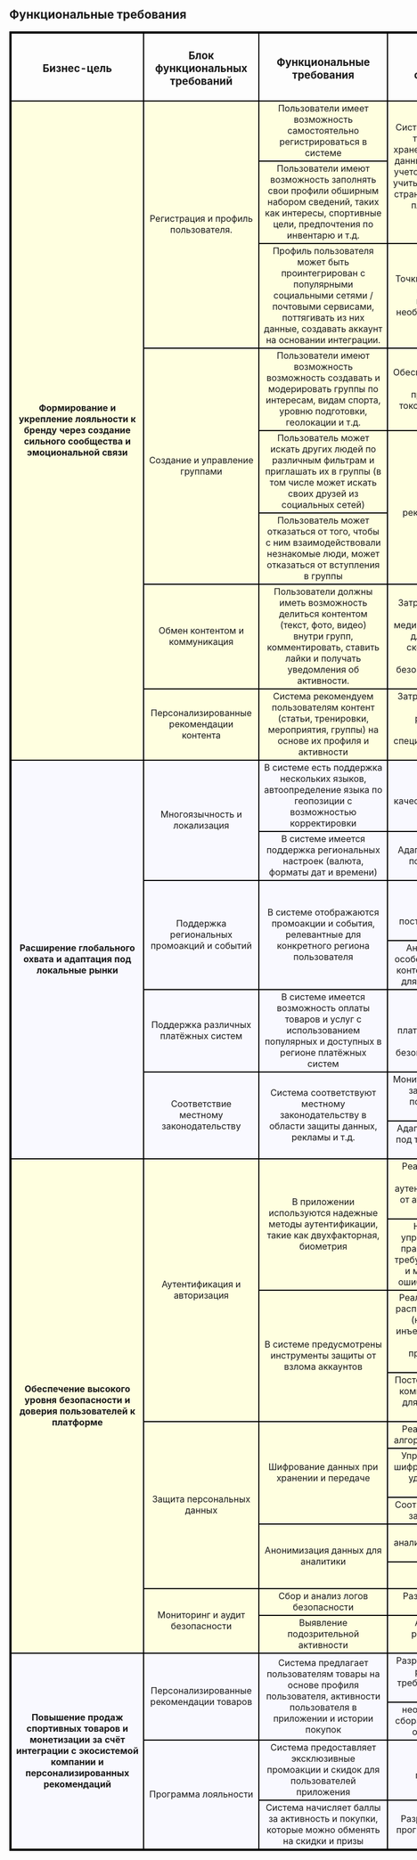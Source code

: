 ## Функциональные требования
<style>
table, th, td {
  border: 2px solid black;
  text-align: center;
}
table {
    min-width: 900px;
}


.even {
    background-color: #F9F9FF;
}

.odd {
    background-color: #FFFFE0;
}
</style>

<table>
    <tr>
        <td><h3>Бизнес-цель</h3></td>
        <td><h3>Блок функциональных требований</h3></td>
        <td><h3>Функциональные требования</h3></td>
        <td><h3>Возможные ограничения</h3></td>
    </tr>
    <tr class="newgoal odd">
        <td rowspan="8"><b>Формирование и укрепление лояльности к бренду через создание сильного сообщества и эмоциональной связи</b></td>
        <td rowspan="3">Регистрация и профиль пользователя.</td>
        <td>
            Пользователи имеет возможность самостоятельно регистрироваться в системе
        </td>
        <td rowspan="2">
            Система удовлетворяет требованиям по хранению персональных данных пользователей с учетом локализации, т.е. учитывать стандарты тех стран, на рынки которых планирует выйти приложение.
        </td>
    </tr>
    <tr class="odd">
        <td>
            Пользователи имеют возможность заполнять свои профили обширным набором сведений, таких как интересы, спортивные цели, предпочтения по инвентарю и т.д.
        </td>
    </tr>
    <tr class="odd">
        <td>
            Профиль пользователя может быть проинтегрирован с популярными социальными сетями / почтовыми сервисами, поттягивать из них данные, создавать аккаунт на основании интеграции.
        </td>
        <td>
            Точки интеграции могут изменяться со временем, это необходимо учитывать.
        </td>
    </tr>
    <tr class="odd">
        <td rowspan="3">
            Создание и управление группами
        </td>
        <td>
           Пользователи имеют возможность возможность создавать и модерировать группы по интересам, видам спорта, уровню подготовки, геолокации и т.д.
        </td>
        <td>
        Обеспечение модерации контента, предотвращение токсичного поведения
        </td>
    </tr>
    <tr class="odd">
        <td>
           Пользователь может искать других людей по различным фильтрам и приглашать их в группы (в том числе может искать своих друзей из социальных сетей)
        </td>
        <td rowspan="2">
        Алгоритмы рекомендации групп
        </td>
    </tr>
    <tr class="odd">
        <td>
           Пользователь может отказаться от того, чтобы с ним взаимодействовали незнакомые люди, может отказаться от вступления в группы
        </td>
    </tr>
    <tr class="odd">
        <td>
            Обмен контентом и коммуникация
        </td>
        <td>
           Пользователи должны иметь возможность делиться контентом (текст, фото, видео) внутри групп, комментировать, ставить лайки и получать уведомления об активности.
        </td>
        <td>
        Затраты на хранение и обработку медиаконтента, ресурсы для оптимизации скорости загрузки, обеспечения безопасности контента.
        </td>
    </tr>
    <tr class="odd">
        <td>
            Персонализированные рекомендации контента
        </td>
        <td>
           Система рекомендуем пользователям контент (статьи, тренировки,  мероприятия, группы) на основе их профиля и активности
        </td>
        <td>
            Затраты на разработку алгоритмов рекомендаций, требующих специфических навыков, стека
        </td>
    </tr>
    <tr class="newgoal even">
        <td rowspan="7"><b>Расширение глобального охвата и адаптация под локальные рынки</b></td>
        <td rowspan="2">Многоязычность и локализация</td>
        <td>В системе есть поддержка нескольких языков, автоопределение языка по геопозиции с возможностью корректировки</td>
        <td>Обеспечение качественного перевода</td>
    </tr>
    <tr class="even">
        <td>В системе имеется поддержка региональных настроек (валюта, форматы дат и времени)</td>
        <td>Адаптация интерфейса под разные языки</td>
    </tr>
    <tr class="even">
        <td rowspan="2">Поддержка региональных промоакций и событий</td>
        <td rowspan="2">В системе отображаются промоакции и события, релевантные для конкретного региона пользователя</td>
        <td>Геотаргетинг, интеграция с локальными поставщиками услуг и партнёрами</td>
    </tr>
    <tr class="even">
        <td>Анализ культурных особенностей, создание контента, релевантного для каждой культуры
        </td>
    </tr>
    <tr class="even">
        <td rowspan="1">Поддержка различных платёжных систем</td>
        <td>В системе имеется возможность оплаты товаров и услуг с использованием популярных и доступных в регионе платёжных систем</td>
        <td>Интеграция с различными платёжными шлюзами, обеспечение безопасности платежей</td>
    </tr>
    <tr class="even">
        <td rowspan="2">Соответствие местному законодательству</td>
        <td rowspan="2">Система соответствуют местному законодательству в области защиты данных, рекламы и т.д.</td>
        <td>Мониторинг изменений в законодательстве поддерживаемых регионов</td>
    </tr>
    <tr class="even">
        <td>Адаптация приложения под требования каждой страны</td>
    </tr>
    <tr class="newgoal odd">
        <td rowspan="11"><b>Обеспечение высокого уровня безопасности и доверия пользователей к платформе</b></td>
        <td rowspan="4">Аутентификация и авторизация</td>
        <td rowspan="2">В приложении используются надежные методы аутентификации, такие как двухфакторная, биометрия</td>
        <td>Реализация сложных алгоритмов аутентификации, защита от атак типа "перебор паролей"</td>
    </tr>
    <tr class="odd">
        <td>Необходимость управления ролями и правами доступа, что требует сложной логики и может привести к ошибкам в настройках</td>
    </tr>
    <tr class="odd">
        <td rowspan="2">В системе предусмотрены инструменты защиты от взлома аккаунтов</td>
        <td>Реализация защиты от распространенных атак (например, SQL-инъекций, XSS) требует тщательного проектирования и тестирования</td>
    </tr>
    <tr class="odd">
        <td>Постоянное обновление компонентов системы для защиты от новых уязвимостей.</td>
    </tr>
    <tr class="odd">
        <td rowspan="5">Защита персональных данных</td>
        <td rowspan="3">Шифрование данных при хранении и передаче</td>
        <td>Реализация сложных алгоритмов шифрования</td>
    </tr>
    <tr class="odd">
        <td>Управление ключами шифрования, поддержка удостоверяющего центра</td>
    </tr>
    <tr class="odd">
        <td>Соответствие местному законодательству</td>
    </tr>
    <tr class="odd">
        <td rowspan="2">Анонимизация данных для аналитики</td>
        <td>Сохранение аналитической ценности данных</td>
    </tr>
    <tr class="odd">
        <td>Обратимость анонимизации</td>
    </tr>
    <tr class="odd">
        <td rowspan="2">Мониторинг и аудит безопасности</td>
        <td rowspan="1">Сбор и анализ логов безопасности</td>
        <td>Разработка системы мониторинга</td>
    </tr>
    <tr class="odd">
        <td rowspan="1">Выявление подозрительной активности</td>
        <td>Автоматизация реагирования на инциденты</td>
    </tr>
    <tr class="newgoal even">
        <td rowspan="4"><b>Повышение продаж спортивных товаров и монетизации за счёт интеграции с экосистемой компании и персонализированных рекомендаций</b></td>
        <td rowspan="2">Персонализированные рекомендации товаров</td>
        <td rowspan="2">Система предлагает пользователям товары на основе профиля пользователя, активности пользователя в приложении и истории покупок</td>
        <td>Разработка алгоритмов рекомендаций, требующих машинного обучения</td>
    </tr>
    <tr class="even">
        <td>необходима система сбора и анализа данных о пользователях</td>
    </tr>
    <tr class="even">
        <td rowspan="2">Программа лояльности</td>
        <td>Система предоставляет эксклюзивные промоакции и скидок для пользователей приложения</td>
        <td>Управление промоакциями</td>
    </tr>
    <tr class="even">
        <td>Система начисляет баллы за активность и покупки, которые можно обменять на скидки и призы</td>
        <td>Разработка механики программы лояльности</td>
    </tr>
</table>
